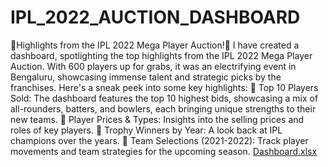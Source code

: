 # IPL_2022_AUCTION_DASHBOARD
🏏Highlights from the IPL 2022 Mega Player Auction!🏏
I have created a dashboard, spotlighting the top highlights from the IPL 2022 Mega Player Auction. With 600 players up for grabs, it was an electrifying event in Bengaluru, showcasing immense talent and strategic picks by the franchises. Here's a sneak peek into some key highlights:
🔹 Top 10 Players Sold: The dashboard features the top 10 highest bids, showcasing a mix of all-rounders, batters, and bowlers, each bringing unique strengths to their new teams.
🔹 Player Prices & Types: Insights into the selling prices and roles of key players.
🔹 Trophy Winners by Year: A look back at IPL champions over the years.
🔹 Team Selections (2021-2022): Track player movements and team strategies for the upcoming season. 
[Dashboard.xlsx](https://github.com/user-attachments/files/16983243/Dashboard.xlsx)
